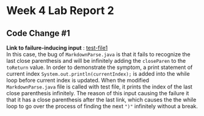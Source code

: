 # Week 4 Lab Report 2
## Code Change #1
**Link to failure-inducing input** : [test-file1](https://github.com/zhh02/CSE15L-lab-reports/blob/main/lab-report-2/test-file1.md)<br/>
In this case, the bug of ```MarkdownParse.java``` is that it fails to recognize the last close parenthesis and will be infinitely adding the ```closeParen``` to the ```toReturn``` value. In order to demonstrate the symptom, a print statement of current index ```System.out.println(currentIndex);``` is added into the while loop before current index is updated. When the modified ```MarkdownParse.java``` file is called with test file, it prints the index of the last close parenthesis infinitely. The reason of this input causing the failure it that it has a close parenthesis after the last link, which causes the the while loop to go over the process of finding the next ```")"``` infinitely without a break. 
